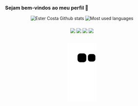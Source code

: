 ### Sejam bem-vindos ao meu perfil 👋

<p align="center">
  <img align="center"
      alt="Ester Costa Github stats"
      style="margin-bottom: 10px;"
      height="165" src="https://github-readme-stats.vercel.app/api?username=alwspiderc&theme=ayu-mirage&show_icons=true&count_private=true" />
  <img
    align="center"
    alt="Most used languages"
    style="margin-bottom: 10px;"
    src="https://github-readme-stats-eight-theta.vercel.app/api/top-langs/?username=alwspiderc&layout=compact&langs_count=6&theme=ayu-mirage"
  />
</p>

<div align="center"> 
  <a href="https://www.instagram.com/alwesterc/" target="_blank"><img src="https://img.shields.io/badge/-Instagram-%23E4405F?style=for-the-badge&logo=instagram&logoColor=white" target="_blank"></a>
 	<a href="https://www.twitch.tv/supimpadev" target="_blank"><img src="https://img.shields.io/badge/Twitch-9146FF?style=for-the-badge&logo=twitch&logoColor=white" target="_blank"></a>
  <a href = "mailto:alwesterc@gmail.com"><img src="https://img.shields.io/badge/-Gmail-%23333?style=for-the-badge&logo=gmail&logoColor=white" target="_blank"></a>
  <a href="https://www.linkedin.com/in/alwesterc/" target="_blank"><img src="https://img.shields.io/badge/-LinkedIn-%230077B5?style=for-the-badge&logo=linkedin&logoColor=white" target="_blank"></a> 

##
![Snake animation](https://github.com/rafaballerini/rafaballerini/blob/output/github-contribution-grid-snake.svg)
